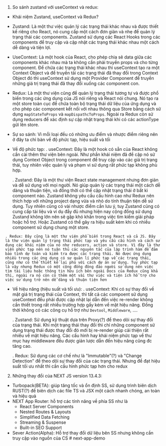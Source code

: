 1. So sánh zustand với useContext và redux: 
 - Khái niệm Zustand, useContext và Redux?
  + Zustand: Là một thư việc quản lý các trạng thái khác nhau và được thiết kế riêng cho React, nó cung cấp một cách đơn giản
  và nhẹ để quản lý trạng thái các components. Zustand sử dụng các React Hooks trong các components để truy cập và cập nhật các trạng 
  thái khác nhau một cách dễ dàng và tiện lợi.

  + UseContext: Là một hook của React, cho phép chia sẽ data giữa các components khác nhau mà ta không cần phải truyền props và cho từng
  component. Để chứa các trạng thái khác nhau thì useContext tạo ra một Context Object và để truyền tải các trạng thái đã thay đổi trong 
  Context Object đó thì useContext sử dụng một Provider Component để truyền những giá trị trạng thái đã thay đổi xuống các component con.

  + Redux: Là một thư viện cũng để quản lý trạng thái tương tự và được phổ biến trong các ứng dụng của JS nói riêng và React nói chung.
  Nó tạo ra một store toàn cục để chứa toàn bộ trạng thái dữ liệu của ứng dụng và cho phép các component kết nối với nhau thông qua Store bằng cách sử dụng `mapStateToProps` và `mapDispathcToProps`. Ngoài ra Redux còn sử dụng reducers để xác định sự cập nhật trạng thái khi có 
  các actionType gửi lên store.

  - Sự so sánh: Vì mỗi loại đều có những ưu điểm và nhược điểm riêng nên ở đây ta chỉ bàn về độ phức tạp, hiệu suất và tối 
   + Về độ phức tạp: 
     . useContext: Đây là một hook có sẵn của React không cần cài thêm thư viện bên ngoài. Như phần khái niệm đã đề cập nó sử dụng
     Context Object trong component để truy cập vào các giá trị trạng thái, tuy nhiên việc quản lý và phạm vi sử dụng rất phức tạp 
     không phù hợp.

     . Zustand: Đây là một thư viện React state management nhưng đơn giản và dễ sử dụng với mọi người. Nó giúp quản lý các trạng thái
    một cách dễ dàng và thuận tiện, và đồng thời có thể cập nhật trạng thái ở bất kì component nào. Zustand không yêu cầu cấu hình cao như 
    Redux nên thích hợp với những project dạng vừa và nhỏ do tính thuận tiện dễ sử dụng. Tuy nhiên cũng có vài nhược điểm cần lưu ý, tuy Zustand cũng có cung cấp tài liệu và ví dụ đầy đủ nhưng hiện nay cộng đồng sử dụng Zustand không lớn nên sẽ gặp khó khăn trong việc tìm kiếm giải pháp hoặc hỗ trợ. Hoặc Zustand có thể gây ra hiệu suất kém khi có nhiều component sử dụng chung một store.

    . Redux: Đây cũng là một thư viện phổ biến trong React và cả JS. Đây là thư viện quản lý trạng thái phức tạp và yêu cầu cấu hình và cách sử dụng các khái niệm của nó như reducers, action và store. Vì đây là thư viện phức tạp nên nó tuân thủ các nguyên tắc của lập trình hàm để đảm bảo tính dự toán và kiểm tra được các trạng thái. Nó được ứng dụng nhiều trong các ứng dụng có sự quản lí phức tạp về các trạng thái, cũng như có thể thiết kế lại phù với cách dự án sử dụng. Tuy phức tạp là vậy nhưng Redux có một cộng đồng đông đảo người sử dụng nên việc tìm tài liệu hoặc thông tin hữu ích bên ngoài Docs của Redux cũng khả thi, ngoài ra nó còn có thêm một vài thư việc và tiện ích hỗ trợ cho việc sử dụng trở nên dễ dàng và thuận tiện hơn

  + Về hiệu năng (hiệu suất và tối ưu): 
    . useContext: Khi có sự thay đổi về mặt giá trị trạng thái của Context, thì tất cả các compoent sử dụng useContext đều phải được cập nhật lại dẫn đến việc re-render không cần thiết trong rất nhiều trường hợp gấy kém về mặt hiệu năng. Đồng thời không có các công cụ hỗ trợ như `Devtool`, `Middleware`, ....

    . Zustand: Sử dụng kỹ thuật dựa trên Proxy(?) để theo dõi sự thay đổi của trạng thái. Khi một trạng thái thay đổi thì chỉ những component sử dụng trạng thái được thay đổi đó mới bị re-render giúp cải thiện rất nhiều về mặt hiệu năng. Các cấu hình hay khái niệm phức tạp về thư mục hay middleware đều được giản lược dẫn đến hiệu năng cũng đc tăng cao.

    . Redux: Sử dụng các cơ chế như là "Immutable"(?) và "Change Detection" để theo dõi sự thay đổi của các trạng thái. Nhưng để đạt hiệu suất tối ưu nhất thì cần cấu hình phức tạp hơn cho redux
  
  2. Những thay đổi của NEXT JS version 13.4.3:
   - Turbopack(BETA): giúp tăng tốc và ổn định SS, sử dụng trình biên dịch RUST(?) để biên dịch các file TS và JSX một cách nhanh chóng, an toàn và hiệu quả
   - NEXT App Router: hỗ trợ các tính năng về phía SS như là
      + React Server Components
      + Nested Routes & Layouts
      + Simplified Data Fetching
      + Streaming & Suspense
      + Built-in SEO Support
  - Sever Action(Alpha): Hỗ trợ thay đổi dữ liệu bên SS nhưng không cần truy cập vào nguồn của CS
#   n e x t - a p p - d e m o  
 